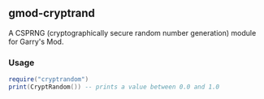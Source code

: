 ## gmod-cryptrand

A CSPRNG (cryptographically secure random number generation) module for Garry's Mod. 

### Usage
```lua
require("cryptrandom")
print(CryptRandom()) -- prints a value between 0.0 and 1.0
```